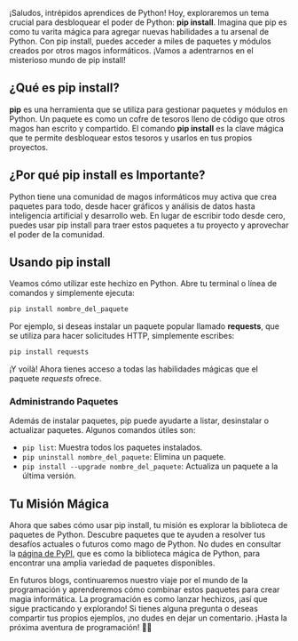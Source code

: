 ¡Saludos, intrépidos aprendices de Python! Hoy, exploraremos un tema crucial para desbloquear el poder de Python: **pip install**. Imagina que pip es como tu varita mágica para agregar nuevas habilidades a tu arsenal de Python. Con pip install, puedes acceder a miles de paquetes y módulos creados por otros magos informáticos. ¡Vamos a adentrarnos en el misterioso mundo de pip install!

## ¿Qué es pip install?

**pip** es una herramienta que se utiliza para gestionar paquetes y módulos en Python. Un paquete es como un cofre de tesoros lleno de código que otros magos han escrito y compartido. El comando **pip install** es la clave mágica que te permite desbloquear estos tesoros y usarlos en tus propios proyectos.

## ¿Por qué pip install es Importante?

Python tiene una comunidad de magos informáticos muy activa que crea paquetes para todo, desde hacer gráficos y análisis de datos hasta inteligencia artificial y desarrollo web. En lugar de escribir todo desde cero, puedes usar pip install para traer estos paquetes a tu proyecto y aprovechar el poder de la comunidad.

## Usando pip install

Veamos cómo utilizar este hechizo en Python. Abre tu terminal o línea de comandos y simplemente ejecuta:

```bash
pip install nombre_del_paquete
```

Por ejemplo, si deseas instalar un paquete popular llamado **requests**, que se utiliza para hacer solicitudes HTTP, simplemente escribes:

```bash
pip install requests
```

¡Y voilà! Ahora tienes acceso a todas las habilidades mágicas que el paquete *requests* ofrece.

### Administrando Paquetes

Además de instalar paquetes, pip puede ayudarte a listar, desinstalar o actualizar paquetes. Algunos comandos útiles son:

- `pip list`: Muestra todos los paquetes instalados.
- `pip uninstall nombre_del_paquete`: Elimina un paquete.
- `pip install --upgrade nombre_del_paquete`: Actualiza un paquete a la última versión.

## Tu Misión Mágica

Ahora que sabes cómo usar pip install, tu misión es explorar la biblioteca de paquetes de Python. Descubre paquetes que te ayuden a resolver tus desafíos actuales o futuros como mago de Python. No dudes en consultar la [página de PyPI](https://pypi.org/), que es como la biblioteca mágica de Python, para encontrar una amplia variedad de paquetes disponibles.

En futuros blogs, continuaremos nuestro viaje por el mundo de la programación y aprenderemos cómo combinar estos paquetes para crear magia informática. La programación es como lanzar hechizos, ¡así que sigue practicando y explorando! Si tienes alguna pregunta o deseas compartir tus propios ejemplos, ¡no dudes en dejar un comentario. ¡Hasta la próxima aventura de programación! 🚀🐍